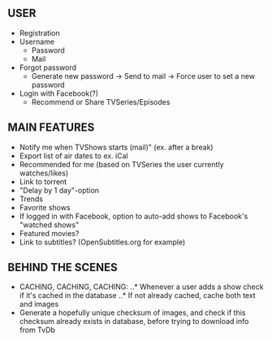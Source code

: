 
USER
---------------
* Registration
* Username
    * Password
    * Mail
* Forgot password
    * Generate new password -> Send to mail -> Force user to set a new password
* Login with Facebook(?)
    * Recommend or Share TVSeries/Episodes

MAIN FEATURES
--------------
  + Notify me when TVShows starts (mail)" (ex. after a break)
  + Export list of air dates to ex. iCal
  + Recommended for me (based on TVSeries the user currently watches/likes)
  + Link to torrent
  + "Delay by 1 day"-option
  + Trends
  + Favorite shows
  + If logged in with Facebook, option to auto-add shows to Facebook's "watched shows"
  + Featured movies?
  + Link to subtitles? (OpenSubtitles.org for example)
  
BEHIND THE SCENES
----------------
 * CACHING, CACHING, CACHING:
  ..* Whenever a user adds a show check if it's cached in the database
  ..* If not already cached, cache both text and images
 * Generate a hopefully unique checksum of images, and check if this checksum already exists in database, before trying to download info from TvDb
